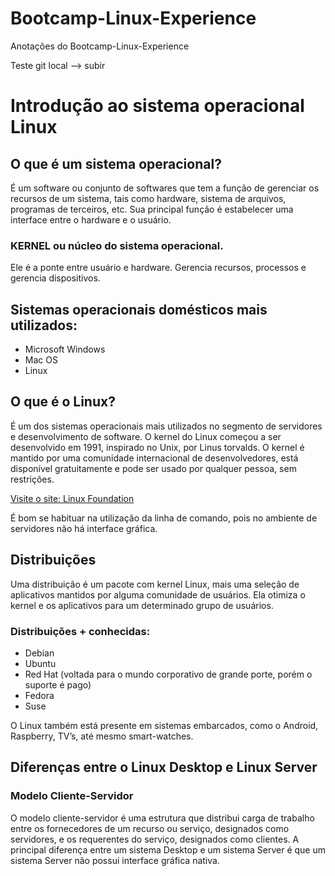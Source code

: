 # Bootcamp-Linux-Experience
Anotações do Bootcamp-Linux-Experience

Teste git local --> subir

# Introdução ao sistema operacional Linux

## O que é um sistema operacional?

É um software ou conjunto de softwares que tem a função de gerenciar os recursos de um sistema, tais como hardware, sistema de arquivos, programas de terceiros, etc.
Sua principal função é estabelecer uma interface entre o hardware e o usuário.

### **KERNEL** ou núcleo do sistema operacional.

Ele é a ponte entre usuário e hardware. Gerencia recursos, processos e gerencia dispositivos.

## Sistemas operacionais domésticos mais utilizados:

 - Microsoft Windows
 - Mac OS
 - Linux

## O que é o Linux?

É um dos sistemas operacionais mais utilizados no segmento de servidores e desenvolvimento de software.
O kernel do Linux começou a ser desenvolvido em 1991, inspirado no Unix, por Linus torvalds.
O kernel é mantido por uma comunidade internacional de desenvolvedores, está disponível gratuitamente e pode ser usado por qualquer pessoa, sem restrições.

[Visite o site: Linux Foundation](https://www.linuxfoundation.org/)

É bom se habituar na utilização da linha de comando, pois no ambiente de servidores não há interface gráfica.

## Distribuições

Uma distribuição é um pacote com kernel Linux, mais uma seleção de aplicativos mantidos por alguma comunidade de usuários. 
Ela otimiza o kernel e os aplicativos para um determinado grupo de usuários.

### Distribuições + conhecidas:
 - Debian
 - Ubuntu
 - Red Hat (voltada para o mundo corporativo de grande porte, porém o suporte é pago)
 - Fedora
 - Suse

O Linux também está presente em sistemas embarcados, como o Android, Raspberry, TV’s, até mesmo smart-watches.

## Diferenças entre o Linux Desktop e Linux Server

### Modelo Cliente-Servidor
O modelo cliente-servidor é uma estrutura que distribui carga de trabalho entre os fornecedores de um recurso ou serviço, designados como servidores, e os requerentes do serviço, designados como clientes.
A principal diferença entre um sistema Desktop e um sistema Server é que um sistema Server não possui interface gráfica nativa.